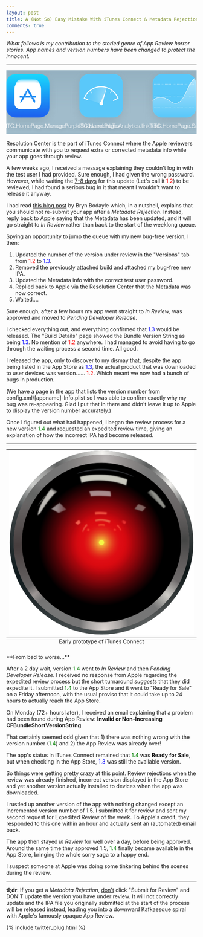 ```yaml
---
layout: post
title: A (Not So) Easy Mistake With iTunes Connect & Metadata Rejections
comments: true
---
```


*What follows is my contribution to the storied genre of App Review horror stories. App names and version numbers have been changed to protect the innocent.*

-------
![iTunes Connect](/public/itunes_connect.png "Doing what it does best: going haywire.")

Resolution Center is the part of iTunes Connect where the Apple reviewers communicate with you to request extra or corrected metadata info while your app goes through review.

A few weeks ago, I received a message explaining they couldn't log in with the test user I had provided. Sure enough, I had given the wrong password. However, while waiting the [7-8 days](http://appreviewtimes.com/) for this update (Let's call it <span style="color:red">1.2</span>) to be reviewed, I had found a serious bug in it that meant I wouldn't want to release it anyway.

I had read [this blog post](http://www.brynbodayle.com/an-easy-mistake-with-itunes-connect-metadata-rejections/) by Bryn Bodayle which, in a nutshell, explains that you should not re-submit your app after a *Metadata Rejection*. Instead, reply back to Apple saying that the Metadata has been updated, and it will go straight to *In Review* rather than back to the start of the weeklong queue.

Spying an opportunity to jump the queue with my new bug-free version, I then:

  1. Updated the number of the version under review in the "Versions" tab from <span style="color:red">1.2</span> to <span style="color:blue">1.3</span>.
  2. Removed the previously attached build and attached my bug-free new IPA.
  3. Updated the Metadata info with the correct test user password.
  4. Replied back to Apple via the Resolution Center that the Metadata was now correct.
  5. Waited....

Sure enough, after a few hours my app went straight to *In Review*, was approved and moved to *Pending Developer Release*.

I checked everything out, and everything confirmed that <span style="color:blue">1.3</span> would be released. The "Build Details" page showed the Bundle Version String as being <span style="color:blue">1.3</span>. No mention of <span style="color:red">1.2</span> anywhere. I had managed to avoid having to go through the waiting process a second time. All good.

I released the app, only to discover to my dismay that, despite the app being listed in the App Store as <span style="color:blue">1.3</span>, the actual product that was downloaded to user devices was version...... <span style="color:red">1.2</span>. Which meant we now had a bunch of bugs in production.

(We have a page in the app that lists the version number from config.xml/[appname]-Info.plist so I was able to confirm exactly why my bug was re-appearing. Glad I put that in there and didn't leave it up to Apple to display the version number accurately.)

Once I figured out what had happened, I began the review process for a new version <span style="color:green">1.4</span> and requested an expedited review time, giving an explanation of how the incorrect IPA had become released.

-----
<table class="image">
<caption align="bottom">Early prototype of iTunes Connect</caption>
<tr><td align="center"><img src="/public/HAL9000.svg" alt="Credit: Cryteria"/></td></tr>
</table>
**From bad to worse...**

After a 2 day wait, version <span style="color:green">1.4</span> went to *In Review* and then *Pending Developer Release*. I received no response from Apple regarding the expedited review process but the short turnaround *suggests* that they did expedite it. I submitted <span style="color:green">1.4</span> to the App Store and it went to "Ready for Sale" on a Friday afternoon, with the usual proviso that it could take up to 24 hours to actually reach the App Store.

On Monday (72+ hours later), I received an email explaining that a problem had been found during App Review: **Invalid or Non-Increasing CFBundleShortVersionString**.

That certainly seemed odd given that 1) there was nothing wrong with the version number (<span style="color:green">1.4</span>) and 2) the App Review was already over!

The app's status in iTunes Connect remained that <span style="color:green">1.4</span> was **Ready for Sale**, but when checking in the App Store, <span style="color:blue">1.3</span> was still the available version.

So things were getting pretty crazy at this point. Review rejections when the review was already finished, incorrect version displayed in the App Store and yet another version actually installed to devices when the app was downloaded.

I rustled up another version of the app with nothing changed except an incremented version number of 1.5. I submitted it for review and sent my second request for Expedited Review of the week. To Apple's credit, they responded to this one within an hour and actually sent an (automated) email back.

The app then stayed *In Review* for well over a day, before being approved. Around the same time they approved 1.5, <span style="color:green">1.4</span> finally became available in the App Store, bringing the whole sorry saga to a happy end.

I suspect someone at Apple was doing some tinkering behind the scenes during the review.

-----

**tl;dr**: If you get a *Metadata Rejection*, [don't](http://www.brynbodayle.com/an-easy-mistake-with-itunes-connect-metadata-rejections/) click "Submit for Review" and DON'T update the version you have under review. It will not correctly update and the IPA file you originally submitted at the start of the process will be released instead, leading you into a downward Kafkaesque spiral with Apple's famously opaque App Review.

{% include twitter_plug.html %}